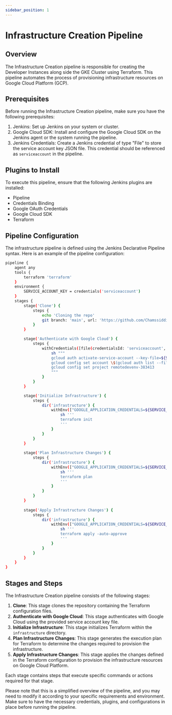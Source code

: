 ```yaml
---
sidebar_position: 1
---
```





# Infrastructure Creation Pipeline

## Overview
The Infrastructure Creation pipeline is responsible for creating the Developer Instances along side the GKE Cluster using Terraform. This pipeline automates the process of provisioning infrastructure resources on Google Cloud Platform (GCP).

## Prerequisites
Before running the Infrastructure Creation pipeline, make sure you have the following prerequisites:

1. Jenkins: Set up Jenkins on your system or cluster.
2. Google Cloud SDK: Install and configure the Google Cloud SDK on the Jenkins agent or the system running the pipeline.
3. Jenkins Credentials: Create a Jenkins credential of type "File" to store the service account key JSON file. This credential should be referenced as `serviceaccount` in the pipeline.

## Plugins to Install
To execute this pipeline, ensure that the following Jenkins plugins are installed:

- Pipeline
- Credentials Binding
- Google OAuth Credentials
- Google Cloud SDK
- Terraform

## Pipeline Configuration
The infrastructure pipeline is defined using the Jenkins Declarative Pipeline syntax. Here is an example of the pipeline configuration:

```bash
pipeline {
    agent any
    tools {
        terraform 'terraform'
    }
    environment {
        SERVICE_ACCOUNT_KEY = credentials('serviceaccount')
    }
    stages {
        stage('Clone') {
            steps {
                echo 'Cloning the repo'
                git branch: 'main', url: 'https://github.com/Chamssiddine/remote-development-environment.git'
            }
        }

        stage('Authenticate with Google Cloud') {
            steps {
                withCredentials([file(credentialsId: 'serviceaccount', variable: 'SERVICE_ACCOUNT_KEY')]) {
                    sh """
                    gcloud auth activate-service-account --key-file=${SERVICE_ACCOUNT_KEY}
                    gcloud config set account \$(gcloud auth list --filter=status:ACTIVE --format='value(account)')
                    gcloud config set project remotedevenv-383413
                    """
                }
            }
        }

        stage('Initialize Infrastructure') {
            steps {
                dir('infrastructure') {
                    withEnv(["GOOGLE_APPLICATION_CREDENTIALS=${SERVICE_ACCOUNT_KEY}"]) {
                        sh '''
                        terraform init
                        '''
                    }
                }
            }
        }
        
        stage('Plan Infrastructure Changes') {
            steps {
                dir('infrastructure') {
                    withEnv(["GOOGLE_APPLICATION_CREDENTIALS=${SERVICE_ACCOUNT_KEY}"]) {
                        sh '''
                        terraform plan
                        '''
                    }
                }
            }
        }
        
        stage('Apply Infrastructure Changes') {
            steps {
                dir('infrastructure') {
                    withEnv(["GOOGLE_APPLICATION_CREDENTIALS=${SERVICE_ACCOUNT_KEY}"]) {
                        sh '''
                        terraform apply -auto-approve
                        '''
                    }
                }
            }
        }
    }
}

```

## Stages and Steps
The Infrastructure Creation pipeline consists of the following stages:

1. **Clone**: This stage clones the repository containing the Terraform configuration files.
2. **Authenticate with Google Cloud**: This stage authenticates with Google Cloud using the provided service account key file.
3. **Initialize Infrastructure**: This stage initializes Terraform within the `infrastructure` directory.
4. **Plan Infrastructure Changes**: This stage generates the execution plan for Terraform to determine the changes required to provision the infrastructure.
5. **Apply Infrastructure Changes**: This stage applies the changes defined in the Terraform configuration to provision the infrastructure resources on Google Cloud Platform.

Each stage contains steps that execute specific commands or actions required for that stage.

Please note that this is a simplified overview of the pipeline, and you may need to modify it according to your specific requirements and environment. Make sure to have the necessary credentials, plugins, and configurations in place before running the pipeline.